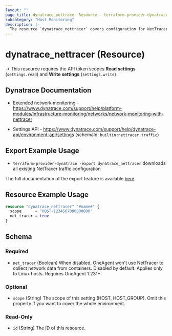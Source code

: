 ```yaml
---
layout: ""
page_title: dynatrace_nettracer Resource - terraform-provider-dynatrace"
subcategory: "Host Monitoring"
description: |-
  The resource `dynatrace_nettracer` covers configuration for NetTracer traffic
---
```


# dynatrace_nettracer (Resource)

-> This resource requires the API token scopes **Read settings** (`settings.read`) and **Write settings** (`settings.write`)

## Dynatrace Documentation

- Extended network monitoring - https://www.dynatrace.com/support/help/platform-modules/infrastructure-monitoring/networks/network-monitoring-with-nettracer

- Settings API - https://www.dynatrace.com/support/help/dynatrace-api/environment-api/settings (schemaId: `builtin:nettracer.traffic`)

## Export Example Usage

- `terraform-provider-dynatrace -export dynatrace_nettracer` downloads all existing NetTracer traffic configuration

The full documentation of the export feature is available [here](https://registry.terraform.io/providers/dynatrace-oss/dynatrace/latest/docs/guides/export-v2).

## Resource Example Usage

```terraform
resource "dynatrace_nettracer" "#name#" {
  scope      = "HOST-1234567890000000"
  net_tracer = true
}
```

<!-- schema generated by tfplugindocs -->
## Schema

### Required

- `net_tracer` (Boolean) When disabled, OneAgent won't use NetTracer to collect network data from containers. Disabled by default. Applies only to Linux hosts. Requires OneAgent 1.231+.

### Optional

- `scope` (String) The scope of this setting (HOST, HOST_GROUP). Omit this property if you want to cover the whole environment.

### Read-Only

- `id` (String) The ID of this resource.
 
